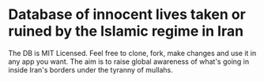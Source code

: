 # Database of innocent lives taken or ruined by the Islamic regime in Iran
The DB is MIT Licensed.
Feel free to clone, fork, make changes and use it in any app you want.
The aim is to raise global awareness of what's going in inside Iran's borders under the tyranny of mullahs.

